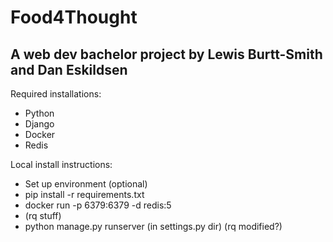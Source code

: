 # Food4Thought
## A web dev bachelor project by Lewis Burtt-Smith and Dan Eskildsen

Required installations:
- Python
- Django
- Docker
- Redis

Local install instructions:
- Set up environment (optional)
- pip install -r requirements.txt
- docker run -p 6379:6379 -d redis:5
- (rq stuff)
- python manage.py runserver (in settings.py dir) (rq modified?)
